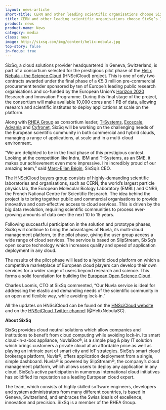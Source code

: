 ```yaml
---
layout: news-article
short-title: CERN and other leading scientific organisations choose SixSq’s Innovative Cloud Platform
title: CERN and other leading scientific organisations choose SixSq’s Innovative Cloud Platform for Big Data Pilot Phase
product: news
product-name: News
category: media
class: news
image: http://sixsq.com/img/content/helix-nebula.jpg
top-story: false
in-focus: true
---
```


SixSq, a cloud solutions provider headquartered in Geneva, Switzerland, is part of a consortium selected for the prestigious pilot phase of the [Helix Nebula - the Science Cloud](http://www.hnscicloud.eu/) (HNSciCloud) project. This is one of only two contracts awarded under the final phase of a €5.3 million pre-commercial procurement tender sponsored by ten of Europe’s leading public research organisations and co-funded by the European Union’s [Horizon 2020](https://ec.europa.eu/programmes/horizon2020/) Research and Innovation Programme. During this final stage of the project, the consortium will make available 10,000 cores and 1 PB of data, allowing research and scientific institutes to deploy applications at scale on the platform.

Along with [RHEA Group](https://www.rheagroup.com/) as consortium leader, [T-Systems](https://www.t-systems.com/), [Exoscale](https://www.exoscale.com/), [Advania](https://advania.com/) and [Cyfronet](http://www.cyfronet.krakow.pl/en/4421,main.html), SixSq will be working on the challenging needs of the European scientific community in both commercial and hybrid clouds, managing a range of applications, at scale and in a multi-cloud environment.

“We are delighted to be in the final phase of this prestigious contest. Looking at the competition like Indra, IBM and T-Systems, as an SME, it makes our achievement even more impressive. I’m incredibly proud of our amazing team,” said [Marc-Elian Bégin](http://sixsq.com/about-us/), SixSq’s CEO.

The [HNSciCloud buyers group](http://www.hnscicloud.eu/about-us/hnscicloud-partners) consists of highly-demanding scientific laboratories and organisations, such as CERN, the world’s largest particle physics lab, the European Molecular Biology Laboratory (EMBL) and CNRS, the French National Centre for Scientific Research. The idea behind the project is to bring together public and commercial organisations to provide innovative and cost-effective access to cloud services. This is driven by the big data revolution, requiring scientific communities to process ever-growing amounts of data over the next 10 to 15 years.

Following successful participation in the solution and prototype phases, SixSq will continue to bring the advantages of Nuvla, its multi-cloud management platform, to the pilot phase, giving the user group access a wide range of cloud services. The service is based on SlipStream, SixSq’s open source technology which increases quality and speed of application deployment in any cloud.

The results of the pilot phase will lead to a hybrid cloud platform on which a competitive marketplace of European cloud players can develop their own services for a wider range of users beyond research and science. This forms a solid foundation for building the [European Open Science Cloud](https://ec.europa.eu/research/openscience/index.cfm?pg=open-science-cloud).

Charles Loomis, CTO at SixSq commented, “Our Nuvla service is ideal for addressing the elastic and demanding needs of the scientific community in an open and flexible way, while avoiding lock-in.”

All the updates on HNSciCloud can be found on the [HNSciCloud website](http://www.hnscicloud.eu/) and on the [HNSciCloud Twitter channel](https://twitter.com/HelixNebulaSC) (@HelixNebulaSC).

**About SixSq**

SixSq provides cloud neutral solutions which allow companies and institutions to benefit from cloud computing while avoiding lock-in. Its smart cloud-in-a-box appliance, NuvlaBox®, is a simple plug & play IT solution which brings customers a private cloud at an affordable price as well as playing an intrinsic part of smart city and IoT strategies. SixSq’s smart cloud brokerage platform, Nuvla®, offers application deployment from a single, simple dashboard. Nuvla® is powered by SlipStream®, the company’s cloud management platform, which allows users to deploy any application in any cloud. SixSq’s active participation in numerous international cloud initiatives has solidified its reputation as a leading European cloud expert.

The team, which consists of highly skilled software engineers, developers and system administrators from many different countries, is based in Geneva, Switzerland, and embraces the Swiss ideals of excellence, innovation and precision. SixSq is a member of the RHEA Group.